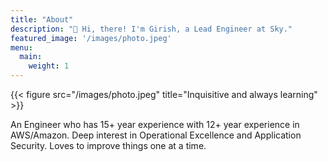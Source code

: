 ```yaml
---
title: "About"
description: "👋 Hi, there! I'm Girish, a Lead Engineer at Sky."
featured_image: '/images/photo.jpeg'
menu:
  main:
    weight: 1
---
```

{{< figure src="/images/photo.jpeg" title="Inquisitive and always learning" >}}

An Engineer who has 15+ year experience with 12+ year experience in AWS/Amazon. Deep interest in Operational Excellence and Application Security. Loves to improve things one at a time. 

